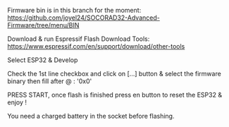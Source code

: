 Firmware bin is in this branch for the moment: https://github.com/joyel24/SOCORAD32-Advanced-Firmware/tree/menu/BIN

Download & run Espressif Flash Download Tools:
https://www.espressif.com/en/support/download/other-tools

Select ESP32 & Develop

Check the 1st line checkbox and click on [...] button & select the firmware binary then fill after @ : '0x0'

PRESS START, once flash is finished press en button to reset the ESP32 & enjoy !

You need a charged battery in the socket before flashing.
